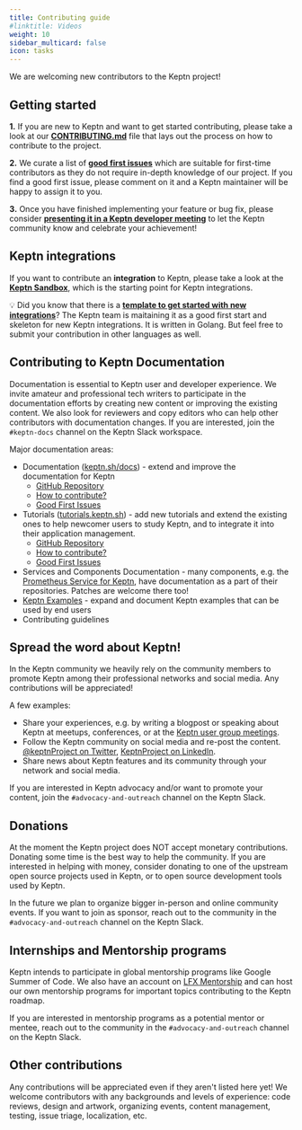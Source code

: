 ```yaml
---
title: Contributing guide
#linktitle: Videos
weight: 10
sidebar_multicard: false
icon: tasks
---
```

 

We are welcoming new contributors to the Keptn project!

## Getting started

**1️.** If you are new to Keptn and want to get started contributing, please take a look at our [**CONTRIBUTING.md**](https://github.com/keptn/keptn/blob/master/CONTRIBUTING.md) file that lays out the process on how to contribute to the project.

**2️.** We curate a list of [**good first issues**](https://github.com/keptn/keptn/issues?q=is%3Aissue+is%3Aopen+label%3A%22good+first+issue%22) which are suitable for first-time contributors as they do not require in-depth knowledge of our project. If you find a good first issue, please comment on it and a Keptn maintainer will be happy to assign it to you.

**3️.** Once you have finished implementing your feature or bug fix, please consider [**presenting it in a Keptn developer meeting**](../meetings/) to let the Keptn community know and celebrate your achievement! 

## Keptn integrations

If you want to contribute an **integration** to Keptn, please take a look at the [**Keptn Sandbox**](https://github.com/keptn-sandbox/contributing), which is the starting point for Keptn integrations.

💡 Did you know that there is a [**template to get started with new integrations**](https://github.com/keptn-sandbox/keptn-service-template-go)? The Keptn team is maitaining it as a good first start and skeleton for new Keptn integrations. It is written in Golang. But feel free to submit your contribution in other languages as well.

## Contributing to Keptn Documentation

Documentation is essential to Keptn user and developer experience.
We invite amateur and professional tech writers to participate in the documentation efforts by creating new content or improving the existing content.
We also look for reviewers and copy editors who can help other contributors with documentation changes.
If you are interested, join the `#keptn-docs` channel on the Keptn Slack workspace.

Major documentation areas:

* Documentation ([keptn.sh/docs](https://keptn.sh/docs/)) - extend and improve the documentation for Keptn
  * [GitHub Repository](https://github.com/keptn/keptn.github.io/)
  * [How to contribute?](https://github.com/keptn/keptn.github.io/blob/master/CONTRIBUTING.md) 
  * [Good First Issues](https://github.com/keptn/keptn.github.io/labels/good%20first%20issue)
* Tutorials ([tutorials.keptn.sh](https://tutorials.keptn.sh/)) - add new tutorials and extend the existing ones to help newcomer users to study Keptn, and to integrate it into their application management.
  * [GitHub Repository](https://github.com/keptn/tutorials)
  * [How to contribute?](https://github.com/keptn/tutorials/blob/master/CONTRIBUTING.md)
  * [Good First Issues](https://github.com/keptn/tutorials/labels/good%20first%20issue)
* Services and Components Documentation - many components, e.g. the [Prometheus Service for Keptn](https://github.com/keptn-contrib/prometheus-service), have documentation as a part of their repositories. Patches are welcome there too!
* [Keptn Examples](https://github.com/keptn/examples) - expand and document Keptn examples that can be used by end users
* Contributing guidelines

## Spread the word about Keptn!

In the Keptn community we heavily rely on the community members to promote Keptn among their professional networks and social media.
Any contributions will be appreciated!

A few examples:

* Share your experiences, e.g. by writing a blogpost or speaking about Keptn at meetups, conferences, or at the [Keptn user group meetings](/community/meetings/).
* Follow the Keptn community on social media and re-post the content.
  [@keptnProject on Twitter](https://twitter.com/keptnProject),
  [KeptnProject on LinkedIn](https://www.linkedin.com/company/keptnproject).
* Share news about Keptn features and its community through your network and social media.

If you are interested in Keptn advocacy and/or want to promote your content,
join the `#advocacy-and-outreach` channel on the Keptn Slack.

## Donations

At the moment the Keptn project does NOT accept monetary contributions.
Donating some time is the best way to help the community.
If you are interested in helping with money,
consider donating to one of the upstream open source projects used in Keptn,
or to open source development tools used by Keptn.

In the future we plan to organize bigger in-person and online community events.
If you want to join as sponsor, reach out to the community in the `#advocacy-and-outreach` channel on the Keptn Slack.

## Internships and Mentorship programs

Keptn intends to participate in global mentorship programs like Google Summer of Code.
We also have an account on [LFX Mentorship](https://mentorship.lfx.linuxfoundation.org/#projects_all)
and can host our own mentorship programs for important topics contributing to the Keptn roadmap.

If you are interested in mentorship programs as a potential mentor or mentee,
reach out to the community in the `#advocacy-and-outreach` channel on the Keptn Slack.

## Other contributions

Any contributions will be appreciated even if they aren't listed here yet!
We welcome contributors with any backgrounds and levels of experience: code reviews, design and artwork, organizing events, content management, testing, issue triage, localization, etc.
